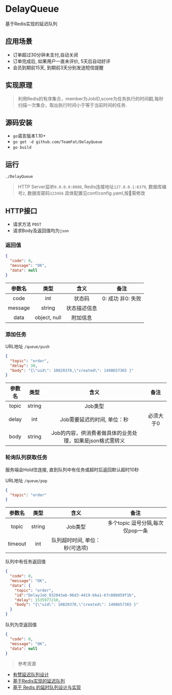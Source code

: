 # DelayQueue

基于Redis实现的延迟队列

## 应用场景
* 订单超过30分钟未支付,自动关闭
* 订单完成后, 如果用户一直未评价, 5天后自动好评
* 会员到期前15天, 到期前3天分别发送短信提醒

## 实现原理
> 利用Redis的有序集合，member为JobID,score为任务执行的时间戳,每秒扫描一次集合，取出执行时间小于等于当前时间的任务. 

## 源码安装
* `go`语言版本1.10+
* `go get -d github.com/TeamFat/DelayQueue`
* `go build`

## 运行
`./DelayQueue`  
> HTTP Server监听`0.0.0.0:8080`, Redis连接地址`127.0.0.1:6379`, 数据库编号`2`, 数据库密码`123456`
具体配置见conf/config.yaml,按需修改

## HTTP接口
* 请求方法 `POST`   
* 请求Body及返回值均为`json`

### 返回值
```json
{
  "code": 0,
  "message": "OK",
  "data": null
}
```

|  参数名 |     类型    |     含义     |        备注       |
|:-------:|:-----------:|:------------:|:-----------------:|
|   code  |     int     |    状态码    | 0: 成功 非0: 失败 |
| message |    string   | 状态描述信息 |                   |
|   data  | object, null |   附加信息   |                   |

### 添加任务   
URL地址 `/queue/push`   
```json
{
  "topic": "order",
  "delay": 30,
  "body": "{\"uid\": 10829378,\"created\": 1498657365 }"
}
```
|  参数名 |     类型    |     含义     |        备注       |
|:-------:|:-----------:|:------------:|:-----------------:|
|   topic  | string     |    Job类型                   |                     |
|   delay  | int        |    Job需要延迟的时间, 单位：秒    | 必须大于0          |
|   body   | string     |    Job的内容，供消费者做具体的业务处理，如果是json格式需转义 |                   |

### 轮询队列获取任务
服务端会Hold住连接, 直到队列中有任务或超时后返回默认超时10秒
 
URL地址 `/queue/pop`    
```json
{
  "topic": "order"
}
```
|  参数名 |     类型    |     含义     |        备注       |
|:-------:|:-----------:|:------------:|:-----------------:|
|   topic  | string     |    Job类型                   |多个topic 逗号分隔,每次仅pop一条|
|   timeout| int        |   队列超时时间, 单位：秒(可选项) |                            |


队列中有任务返回值
```json
{
  "code": 0,
  "message": "OK",
  "data": {
    "topic": "order",
    "id":"DelayJob_932043ab-96d3-4419-bba1-67c88b059f1b",
    "delay": 1535977210,
    "body": "{\"uid\": 10829378,\"created\": 1498657365 }"
  }
}
```
队列为空返回值   
```json
{
  "code": 0,
  "message": "OK",
  "data": null
}
```

>参考资源
* [有赞延迟队列设计](http://tech.youzan.com/queuing_delay)
* [基于Redis实现的延迟队列](https://segmentfault.com/a/1190000010021748)
* [基于 Redis 的延时队列设计与实现](http://rust.love/2018/02/04/study_weekly_01.html)
